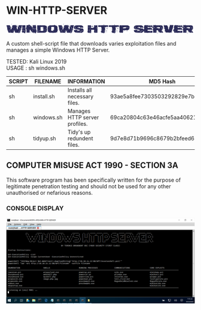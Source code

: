 # WIN-HTTP-SERVER
![Screenshot](picture0.png)

A custom shell-script file that downloads varies exploitation files and manages a simple Windows HTTP Server.

TESTED: Kali Linux 2019 <br>
USAGE : sh windows.sh

| SCRIPT | FILENAME    | INFORMATION                   | MD5 Hash                         | Version |
|------  |------       | -------                       | ----                             | ----   |
| sh     | install.sh  | Installs all necessary files. | 93ae5a8fee7303503292829e7ba9116d | abc123 |
| sh     | windows.sh  | Manages HTTP server profiles. | 69ca20804c63e46acfe5aa40621e5cdc | abc123 |
| sh     | tidyup.sh   | Tidy's up redundent files.    | 9d7e8d71b9696c8679b2bfeed635e4e5 | abc123 | 


## COMPUTER MISUSE ACT 1990 - SECTION 3A
This software program has been specifically written for the purpose of legitimate penetration testing and should not be used for any other unauthorised or nefarious reasons.


### CONSOLE DISPLAY
![Screenshot](picture1.png)
